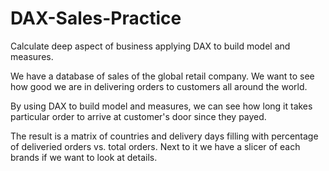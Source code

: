 # DAX-Sales-Practice
Calculate deep aspect of business applying DAX to build model and measures.

We have a database of sales of the global retail company.
We want to see how good we are in delivering orders to customers all around the world.

By using DAX to build model and measures, we can see how long it takes particular order to arrive at customer's door since they payed.

The result is a matrix of countries and delivery days filling with percentage of deliveried orders vs. total orders. Next to it we have a slicer
of each brands if we want to look at details.
